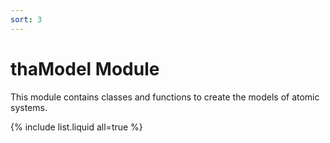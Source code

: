 ```yaml
---
sort: 3
---
```


# thaModel Module

This module contains classes and functions to create the models of atomic systems.

{% include list.liquid all=true %}
